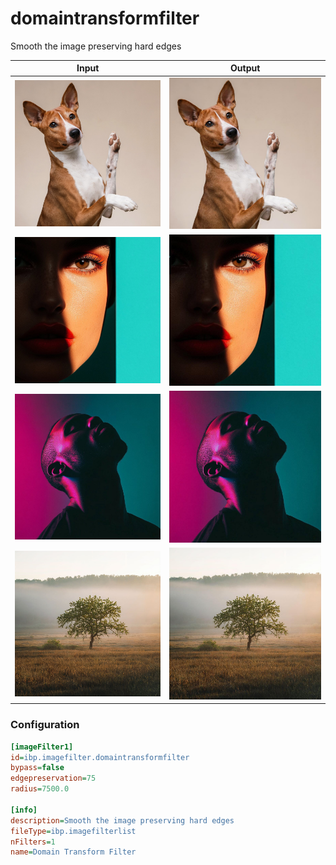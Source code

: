# domaintransformfilter

Smooth the image preserving hard edges

| Input | Output |
|--------|--------|
| ![dog](../assets/img_in/dog.jpg) | ![dog_domaintransformfilter](../assets/img_out/dog_domaintransformfilter.jpg) |
| ![female](../assets/img_in/female.jpg) | ![female_domaintransformfilter](../assets/img_out/female_domaintransformfilter.jpg) |
| ![male](../assets/img_in/male.jpg) | ![male_domaintransformfilter](../assets/img_out/male_domaintransformfilter.jpg) |
| ![tree](../assets/img_in/tree.jpg) | ![tree_domaintransformfilter](../assets/img_out/tree_domaintransformfilter.jpg) |

### Configuration

```ini
[imageFilter1]
id=ibp.imagefilter.domaintransformfilter
bypass=false
edgepreservation=75
radius=7500.0

[info]
description=Smooth the image preserving hard edges
fileType=ibp.imagefilterlist
nFilters=1
name=Domain Transform Filter


```
